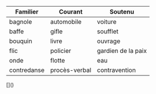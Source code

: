 <table><thead><tr><th>Familier</th><th>Courant</th><th>Soutenu</th></tr></thead><tbody><tr><td>bagnole</td><td>automobile</td><td>voiture</td></tr><tr><td>baffe</td><td>gifle</td><td>soufflet</td></tr><tr><td>bouquin</td><td>livre</td><td>ouvrage</td></tr><tr><td>flic</td><td>policier</td><td>gardien de la paix</td></tr><tr><td>onde</td><td>flotte</td><td>eau</td></tr><tr><td>contredanse</td><td>procès-verbal</td><td>contravention</td></tr></tbody></table>
[]()